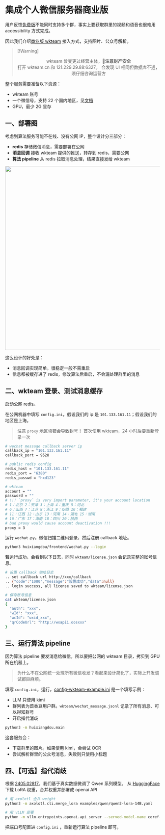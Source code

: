 # 集成个人微信服务器商业版

用户反馈[免费版](./doc_add_wechat_accessibility.md)不能同时支持多个群，事实上要获取群里的视频和语音也很难用 accessibility 方式完成。

因此我们介绍[商业版 wkteam](https://wkteam.cn) 接入方式，支持图片、公众号解析。

> \[!Warning\]
>
> <div align="center">
> wkteam 曾变更过经营主体，🚨<strong>注意财产安全</strong> </br>
> 打开 wkteam.cn 和 121.229.29.88:6327， 会发现 UI 相同但数据库不通，须仔细咨询运营方
> </div>

整个服务需要准备以下资源：

- wkteam 账号
- 一个微信号，支持 22 个国内地区，见[文档](https://wkteam.cn/api-wen-dang2/deng-lu/huo-qu-wei-xin-er-wei-ma2.html)
- GPU，最少 2G 显存

## 一、部署图

考虑到算法服务可能不在线、没有公网 IP，整个设计分三部分：

- **redis** 存储微信消息，需要部署在公网
- **消息回调** 接收 wkteam 提供的推送，转存到 redis，需要公网
- **算法 pipeline** 从 redis 拉取消息处理，结果直接发给 wkteam

<img src="https://github.com/user-attachments/assets/5630b523-ca4b-417f-af83-5f965140a3a0" width="600">

这么设计的好处是：

- 消息回调实现简单，很稳定一般不需重启
- 信息都被缓存进了 redis，修改算法后重启，不会漏处理群里的消息

## 二、wkteam 登录、测试消息缓存

启动公网 redis。

在公网机器中填写 `config.ini`，假设我们的 ip 是 `101.133.161.11`；假设我们的地区是上海。

> 注意 `proxy` 地区填错会导致封号！ 首次使用 wkteam，24 小时后要重新登录一次

```bash
# wechat message callback server ip
callback_ip = "101.133.161.11"
callback_port = 9528

# public redis config
redis_host = "101.133.161.11"
redis_port = "6380"
redis_passwd = "hxd123"

# wkteam
account = ""
password = ""
# !!! `proxy` is very import parameter, it's your account location
# 1：北京 2：天津 3：上海 4：重庆 5：河北
# 6：山西 7：江苏 8：浙江 9：安徽 10：福建
# 11：江西 12：山东 13：河南 14：湖北 15：湖南
# 16：广东 17：海南 18：四川 20：陕西
# bad proxy would cause account deactivation !!!
proxy = 3
```

运行 `wechat.py`，微信扫描二维码登录，然后注册 callback 地址。

```bash
python3 huixiangdou/frontend/wechat.py --login
```

若运行成功，会看到以下日志，同时 `wkteam/license.json` 会记录完整的账号信息。

```bash
# 设置 callback 地址日志
.. set callback url http://xxx/callback
.. {"code":"1000","message":"设置成功","data":null}
.. login success, all license saved to wkteam/license.json

# 保存账号信息
cat wkteam/license.json
{
  "auth": "xxx",
  "wId": "xxx",
  "wcId": "wxid_xxx",
  "qrCodeUrl": "http://wxapii.oosxxx"
}
```

## 三、运行算法 pipeline

因为算法 pipeline 要发消息给微信，所以要把公网的 wkteam 目录，拷贝到 GPU 所在机器上。

> 为什么不在公网统一处理所有微信收发？看起来设计简化了，实际上开发调试都巨麻烦。

填写 `config.ini`，运行。[config-wkteam-example.ini](../../config-wkteam-example.ini) 是一个填写示例：

- LLM 只使用 kimi
- 群列表为茴香豆用户群。`wkteam/wechat_message.jsonl` 记录了所有消息、可以得知群号
- 开启指代消歧

```bash
python3 -m huixiangdou.main
```

这套服务会：

- 下载群里的图片。如果使用 kimi，会尝试 OCR
- 尝试解析群里的公众号消息，失败则只使用小标题

## 四、【可选】指代消歧

根据 [2405.02817](../../sft/)，我们基于真实数据微调了 Qwen 系列模型。
从 [HuggingFace](https://huggingface.co/tpoisonooo/HuixiangDou-CR-LoRA-Qwen-14B) 下载 LoRA 权重，合并权重并部署成 openai API

```bash
# 用 axolotl 合并 weight
python3 -m axolotl.cli.merge_lora examples/qwen/qwen2-lora-14B.yaml

# 用 vLLM 部署
python -m vllm.entrypoints.openai.api_server --served-model-name coref-res --model /path/to/qwen14b-lora-merged/ --port 9999 --max-model-len 4096 --gpu-memory-utilization 0.8
```

把端口号配置进 `config.ini` ，重新运行算法 pipeline 即可。
